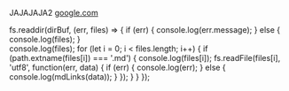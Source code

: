 JAJAJAJA2
[google.com](http://www.tutorialsteacher.com/nodejs/nodejs-module-exports)

fs.readdir(dirBuf, (err, files) => {
  if (err) {
    console.log(err.message);
  } else {
    console.log(files);
  }  
  console.log(files);
  for (let i = 0; i < files.length; i++) {
    if (path.extname(files[i]) === '.md') {
      console.log(files[i]);
      fs.readFile(files[i], 'utf8', function(err, data) {
        if (err) {
          console.log(err);
        } else {
          console.log(mdLinks(data));
        }
      });
    }
  }
});
